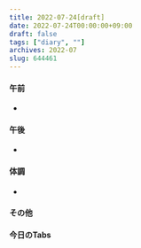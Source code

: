 ```yaml
---
title: 2022-07-24[draft]
date: 2022-07-24T00:00:00+09:00
draft: false
tags: ["diary", ""]
archives: 2022-07
slug: 644461
---
```

#### 午前
- 
#### 午後
- 
#### 体調
- 
#### その他
#### 今日のTabs